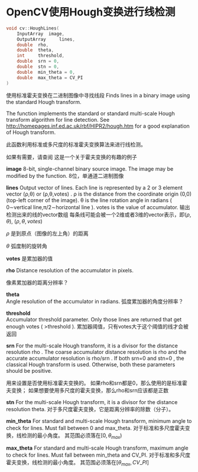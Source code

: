 # OpenCV使用Hough变换进行线检测

```cpp
void cv::HoughLines(	
    InputArray 	image,
    OutputArray 	lines,
    double 	rho,
    double 	theta,
    int 	threshold,
    double 	srn = 0,
    double 	stn = 0,
    double 	min_theta = 0,
    double 	max_theta = CV_PI 
)	
```

使用标准霍夫变换在二进制图像中寻找线段
Finds lines in a binary image using the standard Hough transform.

The function implements the standard or standard multi-scale Hough transform algorithm for line detection. See http://homepages.inf.ed.ac.uk/rbf/HIPR2/hough.htm for a good explanation of Hough transform.

此函数利用标准或多尺度的标准霍夫变换算法来进行线检测。

如果有需要，请查阅 这是一个关于霍夫变换的有趣的例子


**image**
8-bit, single-channel binary source image. The image may be modified by the function.
8位，单通道二进制图像

**lines**
Output vector of lines. Each line is represented by a 2 or 3 element vector (ρ,θ) or (ρ,θ,votes) . ρ is the distance from the coordinate origin (0,0) (top-left corner of the image). θ is the line rotation angle in radians ( 0∼vertical line,π/2∼horizontal line ). votes is the value of accumulator.
输出检测出来的线的vector数组
每条线可能会被一个2维或者3维的vector表示，即$(\rho, \theta)$, $(\rho, \theta, votes)$

$\rho$
是到原点（图像的左上角）的距离

$\theta$
弧度制的旋转角

**votes**
是累加器的值

**rho**	
Distance resolution of the accumulator in pixels.

像素累加器的距离分辨率？

**theta**	
Angle resolution of the accumulator in radians.
弧度累加器的角度分辨率？

**threshold**	
Accumulator threshold parameter. Only those lines are returned that get enough votes ( >threshold ).
累加器阈值，只有votes大于这个阈值的线才会被返回

**srn**	
For the multi-scale Hough transform, it is a divisor for the distance resolution rho . The coarse accumulator distance resolution is rho and the accurate accumulator resolution is rho/srn . If both srn=0 and stn=0 , the classical Hough transform is used. Otherwise, both these parameters should be positive.

用来设置是否使用标准霍夫变换的。
如果rho和srn都是0，那么使用的是标准霍夫变换；
如果想要使用多尺度的霍夫变换，那么rho和srn应该都是正数

**stn**	
For the multi-scale Hough transform, it is a divisor for the distance resolution theta.
对于多尺度霍夫变换，它是距离分辨率的除数（分子）。

**min_theta**
For standard and multi-scale Hough transform, minimum angle to check for lines. Must fall between 0 and max_theta.
对于标准和多尺度霍夫变换，线检测的最小角度。
其范围必须落在$[0, \theta_{max})$

**max_theta**
For standard and multi-scale Hough transform, maximum angle to check for lines. Must fall between min_theta and CV_PI.
对于标准和多尺度霍夫变换，线检测的最小角度。
其范围必须落在$[\theta_{max}, CV\_PI]$
